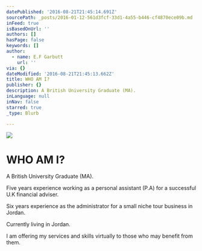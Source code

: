 ```yaml
---
datePublished: '2016-08-21T21:45:14.691Z'
sourcePath: _posts/2016-01-12-561d3fcf-33d1-4a55-b446-cf4870ece09b.md
inFeed: true
isBasedOnUrl: ''
authors: []
hasPage: false
keywords: []
author:
  - name: E.F Garbutt
    url: ''
via: {}
dateModified: '2016-08-21T21:45:13.662Z'
title: WHO AM I?
publisher: {}
description: A British University Graduate (MA).
inLanguage: null
inNav: false
starred: true
_type: Blurb

---
```

![](https://s3-us-west-2.amazonaws.com/the-grid-img/p/c844d486848762db68d0de7f143407d99c0aa804.jpg)

# WHO AM I?

A British University Graduate (MA).

Five years experience working as a personal assistant (P.A) for a successful U.K financial adviser.

Six years experience as the administrator for a small niche tour business in Jordan.

Currently living in Jordan.

I am offering my services and skills virtually to those who may benefit from them.